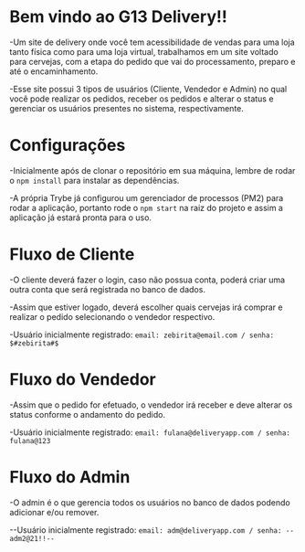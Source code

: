 # Bem vindo ao G13 Delivery!!

-Um site de delivery onde você tem acessibilidade de vendas para uma loja tanto física como para uma loja virtual, trabalhamos em um site voltado para cervejas, com a etapa do pedido que vai do processamento, preparo e até o encaminhamento.

-Esse site possui 3 tipos de usuários (Cliente, Vendedor e Admin) no qual você pode realizar os pedidos, receber os pedidos e alterar o status e gerenciar os usuários presentes no sistema, respectivamente.

# Configurações

-Inicialmente após de clonar o repositório em sua máquina, lembre de rodar o `npm install` para instalar as dependências.

-A própria Trybe já configurou um gerenciador de processos (PM2) para rodar a aplicação, portanto rode o `npm start` na raiz do projeto e assim a aplicação já estará pronta para o uso.

# Fluxo de Cliente

-O cliente deverá fazer o login, caso não possua conta, poderá criar uma outra conta que será registrada no banco de dados.

-Assim que estiver logado, deverá escolher quais cervejas irá comprar e realizar o pedido selecionando o vendedor respectivo.

-Usuário inicialmente registrado: 
` email: zebirita@email.com / senha: $#zebirita#$ `

# Fluxo do Vendedor

-Assim que o pedido for efetuado, o vendedor irá receber e deve alterar os status conforme o andamento do pedido.

-Usuário inicialmente registrado: 
` email: fulana@deliveryapp.com / senha: fulana@123 `

# Fluxo do Admin

-O admin é o que gerencia todos os usuários no banco de dados podendo adicionar e/ou remover.

--Usuário inicialmente registrado: 
` email: adm@deliveryapp.com / senha: --adm2@21!!-- `
